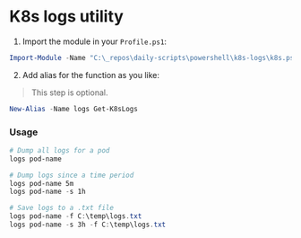 # K8s logs utility

1. Import the module in your `Profile.ps1`:

```PowerShell
Import-Module -Name "C:\_repos\daily-scripts\powershell\k8s-logs\k8s.psm1"
```

2. Add alias for the function as you like:

> This step is optional.

```PowerShell
New-Alias -Name logs Get-K8sLogs
```

### Usage

```PowerShell
# Dump all logs for a pod
logs pod-name

# Dump logs since a time period
logs pod-name 5m
logs pod-name -s 1h

# Save logs to a .txt file
logs pod-name -f C:\temp\logs.txt
logs pod-name -s 3h -f C:\temp\logs.txt
```